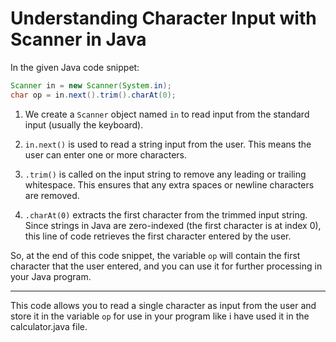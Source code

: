 # Understanding Character Input with Scanner in Java

In the given Java code snippet:

```java
Scanner in = new Scanner(System.in);
char op = in.next().trim().charAt(0);
```

1. We create a `Scanner` object named `in` to read input from the standard input (usually the keyboard).

2. `in.next()` is used to read a string input from the user. This means the user can enter one or more characters.

3. `.trim()` is called on the input string to remove any leading or trailing whitespace. This ensures that any extra spaces or newline characters are removed.

4. `.charAt(0)` extracts the first character from the trimmed input string. Since strings in Java are zero-indexed (the first character is at index 0), this line of code retrieves the first character entered by the user.

So, at the end of this code snippet, the variable `op` will contain the first character that the user entered, and you can use it for further processing in your Java program.

---

This code allows you to read a single character as input from the user and store it in the variable `op` for use in your program like i have used it in the calculator.java file.